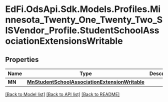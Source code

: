 # EdFi.OdsApi.Sdk.Models.Profiles.Minnesota_Twenty_One_Twenty_Two_SISVendor_Profile.StudentSchoolAssociationExtensionsWritable
## Properties

Name | Type | Description | Notes
------------ | ------------- | ------------- | -------------
**MN** | [**MnStudentSchoolAssociationExtensionWritable**](MnStudentSchoolAssociationExtensionWritable.md) |  | [optional] 

[[Back to Model list]](../README.md#documentation-for-models) [[Back to API list]](../README.md#documentation-for-api-endpoints) [[Back to README]](../README.md)

